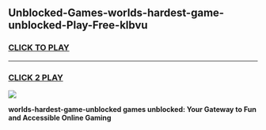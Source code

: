 
## Unblocked-Games-worlds-hardest-game-unblocked-Play-Free-klbvu
<h3>
<a href="https://premium76.site?title=worlds-hardest-game-unblocked&ref=12A">CLICK TO PLAY</a></h3>
<hr>

<h3>
<a href="https://premium76.site?title=worlds-hardest-game-unblocked&ref=12A">CLICK 2 PLAY</a>
  
</h3>

<a href="https://premium76.site?title=worlds-hardest-game-unblocked&ref=12A"><img src="https://clearcache.store/games.png"></a>


**worlds-hardest-game-unblocked games unblocked: Your Gateway to Fun and Accessible Online Gaming**
